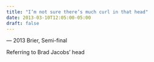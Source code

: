 ```yaml
---
title: "I’m not sure there’s much curl in that head"
date: 2013-03-10T12:05:00-05:00
draft: false
---
```

— 2013 Brier, Semi-final
<!--more--> 

Referring to Brad Jacobs’ head